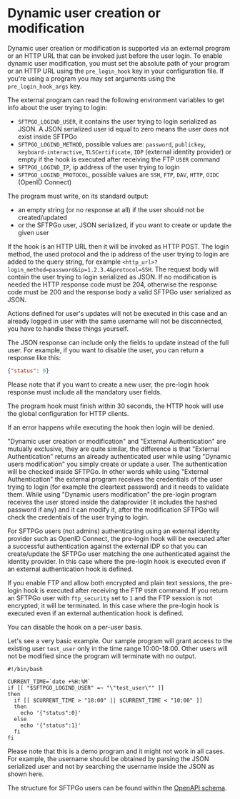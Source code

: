 # Dynamic user creation or modification

Dynamic user creation or modification is supported via an external program or an HTTP URL that can be invoked just before the user login.
To enable dynamic user modification, you must set the absolute path of your program or an HTTP URL using the `pre_login_hook` key in your configuration file. If you're using a program you may set arguments using the `pre_login_hook_args` key.

The external program can read the following environment variables to get info about the user trying to login:

- `SFTPGO_LOGIND_USER`, it contains the user trying to login serialized as JSON. A JSON serialized user id equal to zero means the user does not exist inside SFTPGo
- `SFTPGO_LOGIND_METHOD`, possible values are: `password`, `publickey`, `keyboard-interactive`, `TLSCertificate`, `IDP` (external identity provider) or empty if the hook is executed after receiving the FTP `USER` command
- `SFTPGO_LOGIND_IP`, ip address of the user trying to login
- `SFTPGO_LOGIND_PROTOCOL`, possible values are `SSH`, `FTP`, `DAV`, `HTTP`, `OIDC` (OpenID Connect)

The program must write, on its standard output:

- an empty string (or no response at all) if the user should not be created/updated
- or the SFTPGo user, JSON serialized, if you want to create or update the given user

If the hook is an HTTP URL then it will be invoked as HTTP POST. The login method, the used protocol and the ip address of the user trying to login are added to the query string, for example `<http_url>?login_method=password&ip=1.2.3.4&protocol=SSH`.
The request body will contain the user trying to login serialized as JSON. If no modification is needed the HTTP response code must be 204, otherwise the response code must be 200 and the response body a valid SFTPGo user serialized as JSON.

Actions defined for user's updates will not be executed in this case and an already logged in user with the same username will not be disconnected, you have to handle these things yourself.

The JSON response can include only the fields to update instead of the full user. For example, if you want to disable the user, you can return a response like this:

```json
{"status": 0}
```

Please note that if you want to create a new user, the pre-login hook response must include all the mandatory user fields.

The program hook must finish within 30 seconds, the HTTP hook will use the global configuration for HTTP clients.

If an error happens while executing the hook then login will be denied.

"Dynamic user creation or modification" and "External Authentication" are mutually exclusive, they are quite similar, the difference is that "External Authentication" returns an already authenticated user while using "Dynamic users modification" you simply create or update a user. The authentication will be checked inside SFTPGo.
In other words while using "External Authentication" the external program receives the credentials of the user trying to login (for example the cleartext password) and it needs to validate them. While using "Dynamic users modification" the pre-login program receives the user stored inside the dataprovider (it includes the hashed password if any) and it can modify it, after the modification SFTPGo will check the credentials of the user trying to login.

For SFTPGo users (not admins) authenticating using an external identity provider such as OpenID Connect, the pre-login hook will be executed after a successful authentication against the external IDP so that you can create/update the SFTPGo user matching the one authenticated against the identity provider. In this case where the pre-login hook is executed even if an external authentication hook is defined.

If you enable FTP and allow both encrypted and plain text sessions, the pre-login hook is executed after receiving the FTP `USER` command. If you return an SFTPGo user with `ftp_security` set to `1` and the FTP session is not encrypted, it will be terminated. In this case where the pre-login hook is executed even if an external authentication hook is defined.

You can disable the hook on a per-user basis.

Let's see a very basic example. Our sample program will grant access to the existing user `test_user` only in the time range 10:00-18:00. Other users will not be modified since the program will terminate with no output.

```shell
#!/bin/bash

CURRENT_TIME=`date +%H:%M`
if [[ "$SFTPGO_LOGIND_USER" =~ "\"test_user\"" ]]
then
  if [[ $CURRENT_TIME > "18:00" || $CURRENT_TIME < "10:00" ]]
  then
    echo '{"status":0}'
  else
    echo '{"status":1}'
  fi
fi
```

Please note that this is a demo program and it might not work in all cases. For example, the username should be obtained by parsing the JSON serialized user and not by searching the username inside the JSON as shown here.

The structure for SFTPGo users can be found within the [OpenAPI schema](../openapi/openapi.yaml).
